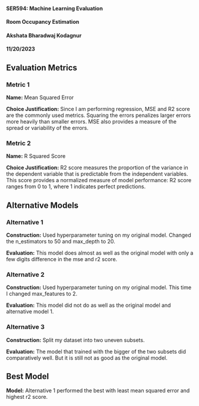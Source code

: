 #### SER594: Machine Learning Evaluation
#### Room Occupancy Estimation
#### Akshata Bharadwaj Kodagnur
#### 11/20/2023

## Evaluation Metrics
### Metric 1
**Name:** Mean Squared Error

**Choice Justification:** Since I am performing regression, MSE and R2 score are the commonly used metrics. Squaring the errors penalizes larger errors more heavily than smaller errors. MSE also provides a measure of the spread or variability of the errors.

### Metric 2
**Name:** R Squared Score

**Choice Justification:** R2 score measures the proportion of the variance in the dependent variable that is predictable from the independent variables.
This score provides a normalized measure of model performance: R2 score ranges from 0 to 1, where 1 indicates perfect predictions.

## Alternative Models
### Alternative 1
**Construction:** Used hyperparameter tuning on my original model. Changed the n_estimators to 50 and max_depth to 20.

**Evaluation:** This model does almost as well as the original model with only a few digits difference in the mse and r2 score.

### Alternative 2
**Construction:** Used hyperparameter tuning on my original model. This time I changed max_features to 2.

**Evaluation:** This model did not do as well as the original model and alternative model 1.

### Alternative 3
**Construction:** Split my dataset into two uneven subsets. 

**Evaluation:** The model that trained with the bigger of the two subsets did comparatively well. But it is still not as good as the original model.

## Best Model

**Model:** Alternative 1 performed the best with least mean squared error and highest r2 score.